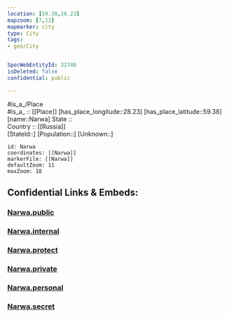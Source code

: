 ```yaml
---
location: [59.38,28.23] 
mapzoom: [7,12] 
mapmarker: city 
type: City
tags:
- geo/City


SpocWebEntityId: 32740
isDeleted: false
confidential: public

---
```

#is_a_/Place  
#is_a_ :: [[Place]] 
[has_place_longitude::28.23] 
[has_place_latitude::59.38] 
[name::Narwa] 
State ::  
Country :: [[Russia]]  
[StateId::] 
[Population::] 
[Unknown::] 


```leaflet
id: Narwa
coordinates: [[Narwa]] 
markerFile: [[Narwa]] 
defaultZoom: 11 
maxZoom: 18
```


## Confidential Links & Embeds: 

### [Narwa.public](/_public/\Earth\Continent\Europe\Europe~East\Russia\Russia~NorthWest\Leningrad_Oblast\CityNarwa.public.md) 

### [Narwa.internal](/_internal/\Earth\Continent\Europe\Europe~East\Russia\Russia~NorthWest\Leningrad_Oblast\CityNarwa.internal.md) 

### [Narwa.protect](/_protect/\Earth\Continent\Europe\Europe~East\Russia\Russia~NorthWest\Leningrad_Oblast\CityNarwa.protect.md) 

### [Narwa.private](/_private/\Earth\Continent\Europe\Europe~East\Russia\Russia~NorthWest\Leningrad_Oblast\CityNarwa.private.md) 

### [Narwa.personal](/_personal/\Earth\Continent\Europe\Europe~East\Russia\Russia~NorthWest\Leningrad_Oblast\CityNarwa.personal.md) 

### [Narwa.secret](/_secret/\Earth\Continent\Europe\Europe~East\Russia\Russia~NorthWest\Leningrad_Oblast\CityNarwa.secret.md)

